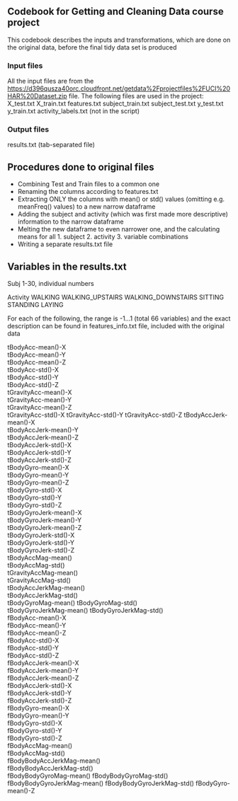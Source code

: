 ## Codebook for Getting and Cleaning Data course project

This codebook describes the inputs and transformations, which are done on the original data, before the final tidy data set is produced

### Input files
All the input files are from the 
https://d396qusza40orc.cloudfront.net/getdata%2Fprojectfiles%2FUCI%20HAR%20Dataset.zip 
file.
The following files are used in the project:
X_test.txt
X_train.txt
features.txt
subject_train.txt
subject_test.txt
y_test.txt
y_train.txt
activity_labels.txt (not in the script)

### Output files
results.txt (tab-separated file)

## Procedures done to original files
- Combining Test and Train files to a common one
- Renaming the columns according to features.txt
- Extracting ONLY the columns with mean() or std() values (omitting e.g. meanFreq() values) to a new narrow dataframe
- Adding the subject and activity (which was first made more descriptive) information to the narrow dataframe
- Melting the new dataframe to even narrower one, and the calculating means for all 1. subject 2. activity 3. variable combinations
- Writing a separate results.txt file

## Variables in the results.txt

Subj
1-30, individual numbers

Activity
WALKING
WALKING_UPSTAIRS
WALKING_DOWNSTAIRS
SITTING
STANDING
LAYING

For each of the following, the range is -1...1 (total 66 variables) and the exact description can be found in features_info.txt file, included with the original data

tBodyAcc-mean()-X        
tBodyAcc-mean()-Y	
tBodyAcc-mean()-Z	
tBodyAcc-std()-X	
tBodyAcc-std()-Y	
tBodyAcc-std()-Z	
tGravityAcc-mean()-X	
tGravityAcc-mean()-Y	
tGravityAcc-mean()-Z	
tGravityAcc-std()-X	
tGravityAcc-std()-Y	
tGravityAcc-std()-Z	
tBodyAccJerk-mean()-X	
tBodyAccJerk-mean()-Y	
tBodyAccJerk-mean()-Z	
tBodyAccJerk-std()-X	
tBodyAccJerk-std()-Y	
tBodyAccJerk-std()-Z	
tBodyGyro-mean()-X	
tBodyGyro-mean()-Y	
tBodyGyro-mean()-Z	
tBodyGyro-std()-X	
tBodyGyro-std()-Y	
tBodyGyro-std()-Z	
tBodyGyroJerk-mean()-X	
tBodyGyroJerk-mean()-Y	
tBodyGyroJerk-mean()-Z	
tBodyGyroJerk-std()-X	
tBodyGyroJerk-std()-Y	
tBodyGyroJerk-std()-Z	
tBodyAccMag-mean()	
tBodyAccMag-std()	
tGravityAccMag-mean()	
tGravityAccMag-std()	
tBodyAccJerkMag-mean()	
tBodyAccJerkMag-std()	
tBodyGyroMag-mean()	
tBodyGyroMag-std()	
tBodyGyroJerkMag-mean()	
tBodyGyroJerkMag-std()	
fBodyAcc-mean()-X	
fBodyAcc-mean()-Y	
fBodyAcc-mean()-Z	
fBodyAcc-std()-X	
fBodyAcc-std()-Y	
fBodyAcc-std()-Z	
fBodyAccJerk-mean()-X	
fBodyAccJerk-mean()-Y	
fBodyAccJerk-mean()-Z	
fBodyAccJerk-std()-X	
fBodyAccJerk-std()-Y	
fBodyAccJerk-std()-Z	
fBodyGyro-mean()-X	
fBodyGyro-mean()-Y	
fBodyGyro-std()-X	
fBodyGyro-std()-Y	
fBodyGyro-std()-Z	
fBodyAccMag-mean()	
fBodyAccMag-std()	
fBodyBodyAccJerkMag-mean()	
fBodyBodyAccJerkMag-std()	
fBodyBodyGyroMag-mean()	
fBodyBodyGyroMag-std()	
fBodyBodyGyroJerkMag-mean()	
fBodyBodyGyroJerkMag-std()
fBodyGyro-mean()-Z	